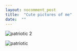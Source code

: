 ```yaml
---
layout: nocomment_post
title:  "Cute pictures of me"
date:  ""
---
```


![patriotic 2](/img/patriotic2.png)

![patriotic](https://scontent-sjc2-1.xx.fbcdn.net/t31.0-0/p480x480/13391405_10207800227978390_7565112647076166125_o.jpg)
